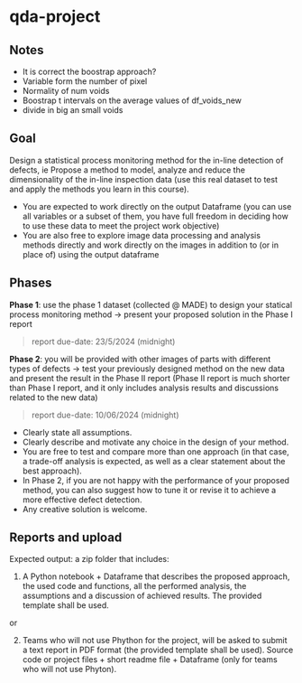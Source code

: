 # qda-project

## Notes
- It is correct the boostrap approach?
- Variable form the number of pixel
- Normality of num voids
- Boostrap t intervals on the average values of df_voids_new
- divide in big an small voids

## Goal
Design a statistical process monitoring method for the in-line detection of defects, ie Propose a method to model, analyze and reduce the dimensionality of the in-line inspection data (use this real dataset to test and apply the methods you learn in this course).

- You are expected to work directly on the output Dataframe (you can use all variables or a subset of them, you have full freedom in deciding how to use these data to meet the project work objective)
- You are also free to explore image data processing and analysis methods directly and work directly on the images in addition to (or in place of) using the output dataframe

## Phases

**Phase 1**: use the phase 1 dataset (collected @ MADE) to design your statical process monitoring method -> present your proposed solution in the Phase I report
> report due-date: 23/5/2024 (midnight)

**Phase 2**: you will be provided with other images of parts with different types of defects -> test your previously designed method on the new data and present the result in the Phase II report (Phase II report is much shorter than Phase I report, and it only includes analysis results and discussions related to the new data)
> report due-date: 10/06/2024 (midnight)

- Clearly state all assumptions.  
- Clearly describe and motivate any choice in the design of your method.  
- You are free to test and compare more than one approach (in that case, a trade-off analysis is expected, as well as a clear statement about the best approach).  
- In Phase 2, if you are not happy with the performance of your proposed method, you can also suggest how to tune it or revise it to achieve a more effective defect detection.  
- Any creative solution is welcome.

## Reports and upload
Expected output: a zip folder that includes: 

1. A Python notebook + Dataframe that describes the proposed approach, the used code and functions, all the performed analysis, the assumptions and a discussion of achieved results. The provided template shall be used.

or 

2. Teams who will not use Phython for the project, will be asked to submit a text report in PDF format (the provided template shall be used). Source code or project files + short readme file + Dataframe (only for teams who will not use Phyton).
